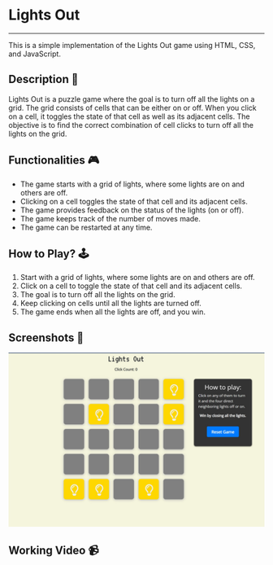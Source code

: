 # Lights Out

---

This is a simple implementation of the Lights Out game using HTML, CSS, and JavaScript.

## Description 📃

Lights Out is a puzzle game where the goal is to turn off all the lights on a grid. The grid consists of cells that can be either on or off. When you click on a cell, it toggles the state of that cell as well as its adjacent cells. The objective is to find the correct combination of cell clicks to turn off all the lights on the grid.

## Functionalities 🎮

- The game starts with a grid of lights, where some lights are on and others are off.
- Clicking on a cell toggles the state of that cell and its adjacent cells.
- The game provides feedback on the status of the lights (on or off).
- The game keeps track of the number of moves made.
- The game can be restarted at any time.

## How to Play? 🕹️

1. Start with a grid of lights, where some lights are on and others are off.
2. Click on a cell to toggle the state of that cell and its adjacent cells.
3. The goal is to turn off all the lights on the grid.
4. Keep clicking on cells until all the lights are turned off.
5. The game ends when all the lights are off, and you win.

## Screenshots 📸

![image](../../assets/images/Lights_Out.png)

## Working Video 📹

<!-- Add a link to a working video of the game -->
